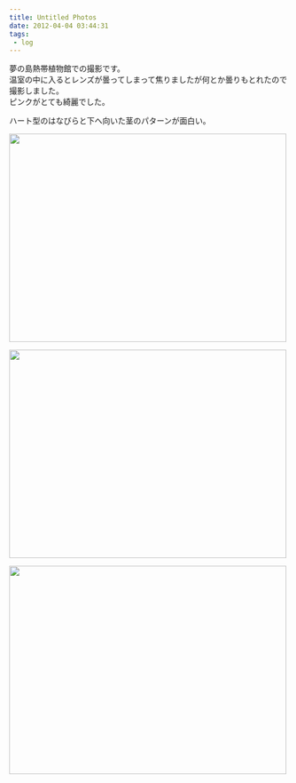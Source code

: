 ```yaml
---
title: Untitled Photos
date: 2012-04-04 03:44:31
tags: 
 - log
---
```


夢の島熱帯植物館での撮影です。<br>
温室の中に入るとレンズが曇ってしまって焦りましたが何とか曇りもとれたので撮影しました。<br>
ピンクがとても綺麗でした。

ハート型のはなびらと下へ向いた茎のパターンが面白い。

<!-- more -->

<a href="http://www.flickr.com/photos/shigeki_takeguchi/7034244645/" title="Untitled by shigeki.takeguchi, on Flickr"><img src="http://farm8.staticflickr.com/7187/7034244645_e4180015f9.jpg" width="500" height="375" alt=""></a>

<a href="http://www.flickr.com/photos/shigeki_takeguchi/6888150858/" title="Untitled by shigeki.takeguchi, on Flickr"><img src="http://farm8.staticflickr.com/7134/6888150858_d12426bc31.jpg" width="500" height="375" alt=""></a>

<a href="http://www.flickr.com/photos/shigeki_takeguchi/6888151876/" title="Untitled by shigeki.takeguchi, on Flickr"><img src="http://farm8.staticflickr.com/7206/6888151876_4dcf7fa575.jpg" width="500" height="375" alt=""></a>
